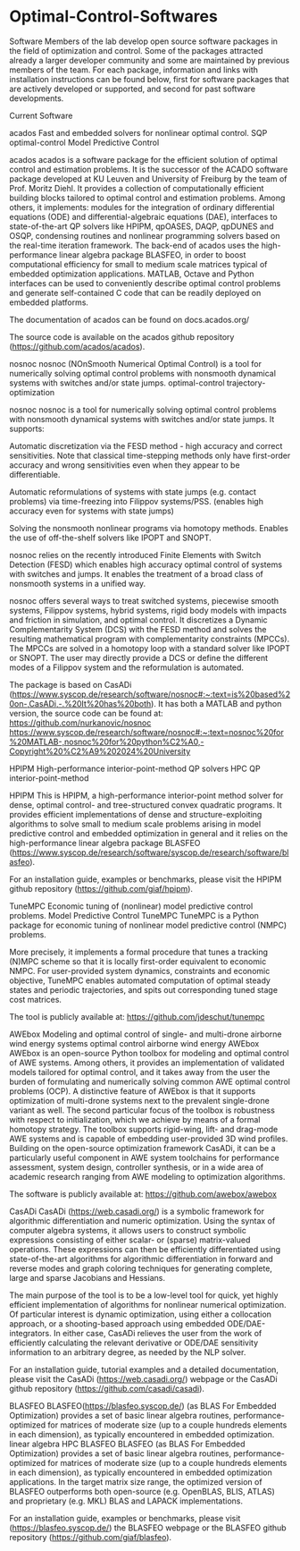 # Optimal-Control-Softwares

Software
Members of the lab develop open source software packages in the field of optimization and control. Some of the packages attracted already a larger developer community and some are maintained by previous members of the team. For each package, information and links with installation instructions can be found below, first for software packages that are actively developed or supported, and second for past software developments.


Current Software

acados
Fast and embedded solvers for nonlinear optimal control.
SQP optimal-control Model Predictive Control

acados
acados is a software package for the efficient solution of optimal control and estimation problems. It is the successor of the ACADO software package developed at KU Leuven and University of Freiburg by the team of Prof. Moritz Diehl. It provides a collection of computationally efficient building blocks tailored to optimal control and estimation problems. Among others, it implements: modules for the integration of ordinary differential equations (ODE) and differential-algebraic equations (DAE), interfaces to state-of-the-art QP solvers like HPIPM, qpOASES, DAQP, qpDUNES and OSQP, condensing routines and nonlinear programming solvers based on the real-time iteration framework. The back-end of acados uses the high-performance linear algebra package BLASFEO, in order to boost computational efficiency for small to medium scale matrices typical of embedded optimization applications. MATLAB, Octave and Python interfaces can be used to conveniently describe optimal control problems and generate self-contained C code that can be readily deployed on embedded platforms.

The documentation of acados can be found on docs.acados.org/

The source code is available on the acados github repository (https://github.com/acados/acados).


nosnoc
nosnoc (NOnSmooth Numerical Optimal Control) is a tool for numerically solving optimal control problems with nonsmooth dynamical systems with switches and/or state jumps.
optimal-control trajectory-optimization

nosnoc
nosnoc is a tool for numerically solving optimal control problems with nonsmooth dynamical systems with switches and/or state jumps. It supports:

Automatic discretization via the FESD method - high accuracy and correct sensitivities. Note that classical time-stepping methods only have first-order accuracy and wrong sensitivities even when they appear to be differentiable.

Automatic reformulations of systems with state jumps (e.g. contact problems) via time-freezing into Filippov systems/PSS. (enables high accuracy even for systems with state jumps)

Solving the nonsmooth nonlinear programs via homotopy methods. Enables the use of off-the-shelf solvers like IPOPT and SNOPT.

nosnoc relies on the recently introduced Finite Elements with Switch Detection (FESD) which enables high accuracy optimal control of systems with switches and jumps. It enables the treatment of a broad class of nonsmooth systems in a unified way.

nosnoc offers several ways to treat switched systems, piecewise smooth systems, Filippov systems, hybrid systems, rigid body models with impacts and friction in simulation, and optimal control. It discretizes a Dynamic Complementarity System (DCS) with the FESD method and solves the resulting mathematical program with complementarity constraints (MPCCs). The MPCCs are solved in a homotopy loop with a standard solver like IPOPT or SNOPT. The user may directly provide a DCS or define the different modes of a Filippov system and the reformulation is automated.

The package is based on CasADi (https://www.syscop.de/research/software/nosnoc#:~:text=is%20based%20on-,CasADi,-.%20It%20has%20both). It has both a MATLAB and python version, the source code can be found at:
https://github.com/nurkanovic/nosnoc
https://www.syscop.de/research/software/nosnoc#:~:text=nosnoc%20for%20MATLAB-,nosnoc%20for%20python%C2%A0,-Copyright%20%C2%A9%202024%20University


HPIPM
High-performance interior-point-method QP solvers
HPC QP interior-point-method

HPIPM
This is HPIPM, a high-performance interior-point method solver for dense, optimal control- and tree-structured convex quadratic programs. It provides efficient implementations of dense and structure-exploiting algorithms to solve small to medium scale problems arising in model predictive control and embedded optimization in general and it relies on the high-performance linear algebra package BLASFEO (https://www.syscop.de/research/software/syscop.de/research/software/blasfeo).

For an installation guide, examples or benchmarks, please visit the HPIPM github repository (https://github.com/giaf/hpipm).


TuneMPC
Economic tuning of (nonlinear) model predictive control problems.
Model Predictive Control
TuneMPC
TuneMPC is a Python package for economic tuning of nonlinear model predictive control (NMPC) problems.

More precisely, it implements a formal procedure that tunes a tracking (N)MPC scheme so that it is locally first-order equivalent to economic NMPC. For user-provided system dynamics, constraints and economic objective, TuneMPC enables automated computation of optimal steady states and periodic trajectories, and spits out corresponding tuned stage cost matrices.

The tool is publicly available at:
https://github.com/jdeschut/tunempc


AWEbox
Modeling and optimal control of single- and multi-drone airborne wind energy systems
optimal control airborne wind energy
AWEbox
AWEbox is an open-source Python toolbox for modeling and optimal control of AWE systems. Among others, it provides an implementation of validated models tailored for optimal control, and it takes away from the user the burden of formulating and numerically solving common AWE optimal control problems (OCP). A distinctive feature of AWEbox is that it supports optimization of multi-drone systems next to the prevalent single-drone variant as well. The second particular focus of the toolbox is robustness with respect to initialization, which we achieve by means of a formal homotopy strategy. The toolbox supports rigid-wing, lift- and drag-mode AWE systems and is capable of embedding user-provided 3D wind profiles. Building on the open-source optimization framework CasADi, it can be a particularly useful component in AWE system toolchains for performance assessment, system design, controller synthesis, or in a wide area of academic research ranging from AWE modeling to optimization algorithms.

The software is publicly available at:
https://github.com/awebox/awebox

CasADi
CasADi (https://web.casadi.org/) is a symbolic framework for algorithmic differentiation and numeric optimization. Using the syntax of computer algebra systems, it allows users to construct symbolic expressions consisting of either scalar- or (sparse) matrix-valued operations. These expressions can then be efficiently differentiated using state-of-the-art algorithms for algorithmic differentiation in forward and reverse modes and graph coloring techniques for generating complete, large and sparse Jacobians and Hessians.

The main purpose of the tool is to be a low-level tool for quick, yet highly efficient implementation of algorithms for nonlinear numerical optimization. Of particular interest is dynamic optimization, using either a collocation approach, or a shooting-based approach using embedded ODE/DAE-integrators. In either case, CasADi relieves the user from the work of efficiently calculating the relevant derivative or ODE/DAE sensitivity information to an arbitrary degree, as needed by the NLP solver.

For an installation guide, tutorial examples and a detailed documentation, please visit the CasADi (https://web.casadi.org/) webpage or the CasADi github repository (https://github.com/casadi/casadi).


BLASFEO
BLASFEO(https://blasfeo.syscop.de/) (as BLAS For Embedded Optimization) provides a set of basic linear algebra routines, performance-optimized for matrices of moderate size (up to a couple hundreds elements in each dimension), as typically encountered in embedded optimization.
linear algebra HPC
BLASFEO
BLASFEO (as BLAS For Embedded Optimization) provides a set of basic linear algebra routines, performance-optimized for matrices of moderate size (up to a couple hundreds elements in each dimension), as typically encountered in embedded optimization applications.
In the target matrix size range, the optimized version of BLASFEO outperforms both open-source (e.g. OpenBLAS, BLIS, ATLAS) and proprietary (e.g. MKL) BLAS and LAPACK implementations.


For an installation guide, examples or benchmarks, please visit (https://blasfeo.syscop.de/) the BLASFEO webpage or the BLASFEO github repository (https://github.com/giaf/blasfeo).

